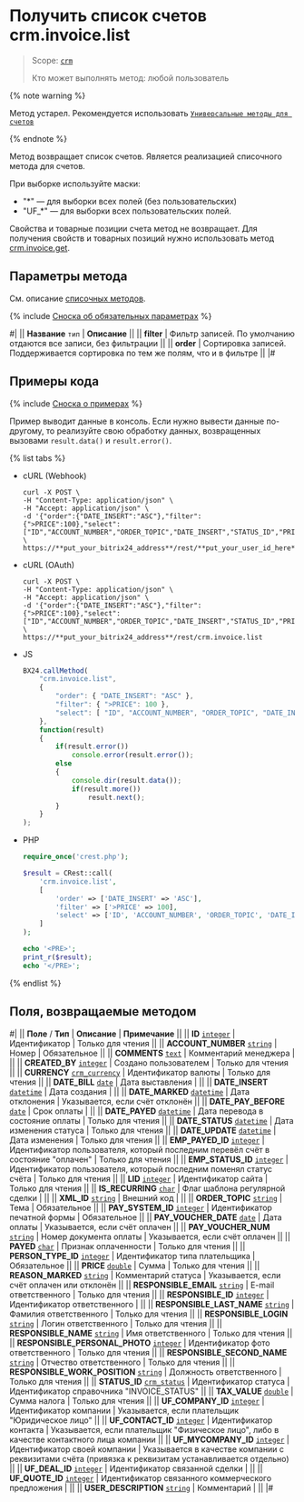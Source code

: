 # Получить список счетов crm.invoice.list

> Scope: [`crm`](../../../scopes/permissions.md)
>
> Кто может выполнять метод: любой пользователь

{% note warning %}

Метод устарел. Рекомендуется использовать  [`Универсальные методы для счетов`](../../universal/invoice.md)

{% endnote %}

Метод возвращает список счетов. Является реализацией списочного метода для счетов.

При выборке используйте маски:

- "*" — для выборки всех полей (без пользовательских)
- "UF_*" — для выборки всех пользовательских полей.

Свойства и товарные позиции счета метод не возвращает.
Для получения свойств и товарных позиций нужно использовать метод [crm.invoice.get](./crm-invoice-get.md).

## Параметры метода

См. описание [списочных методов](../../../how-to-call-rest-api/list-methods-pecularities.md).

{% include [Сноска об обязательных параметрах](../../../../_includes/required.md) %}

#|
|| **Название**
`тип` | **Описание** ||
|| **filter**
 | Фильтр записей. По умолчанию отдаются все записи, без фильтрации ||
|| **order**
 | Сортировка записей. Поддерживается сортировка по тем же полям, что и в фильтре ||
|#

## Примеры кода

{% include [Сноска о примерах](../../../../_includes/examples.md) %}

Пример выводит данные в консоль. Если нужно вывести данные по-другому, то реализуйте свою обработку данных, возвращенных вызовами `result.data()` и `result.error()`.

{% list tabs %}

- cURL (Webhook)

    ```http
    curl -X POST \
    -H "Content-Type: application/json" \
    -H "Accept: application/json" \
    -d '{"order":{"DATE_INSERT":"ASC"},"filter":{">PRICE":100},"select":["ID","ACCOUNT_NUMBER","ORDER_TOPIC","DATE_INSERT","STATUS_ID","PRICE","CURRENCY_ID"]}' \
    https://**put_your_bitrix24_address**/rest/**put_your_user_id_here**/**put_your_webbhook_here**/crm.invoice.list
    ```

- cURL (OAuth)

    ```http
    curl -X POST \
    -H "Content-Type: application/json" \
    -H "Accept: application/json" \
    -d '{"order":{"DATE_INSERT":"ASC"},"filter":{">PRICE":100},"select":["ID","ACCOUNT_NUMBER","ORDER_TOPIC","DATE_INSERT","STATUS_ID","PRICE","CURRENCY_ID"],"auth":"**put_access_token_here**"}' \
    https://**put_your_bitrix24_address**/rest/crm.invoice.list
    ```

- JS

    ```js
    BX24.callMethod(
        "crm.invoice.list",
        {
            "order": { "DATE_INSERT": "ASC" },
            "filter": { ">PRICE": 100 },
            "select": [ "ID", "ACCOUNT_NUMBER", "ORDER_TOPIC", "DATE_INSERT", "STATUS_ID", "PRICE", "CURRENCY_ID" ]
        },
        function(result)
        {
            if(result.error())
                console.error(result.error());
            else
            {
                console.dir(result.data());
                if(result.more())
                    result.next();
            }
        }
    );
    ```

- PHP

    ```php
    require_once('crest.php');

    $result = CRest::call(
        'crm.invoice.list',
        [
            'order' => ['DATE_INSERT' => 'ASC'],
            'filter' => ['>PRICE' => 100],
            'select' => ['ID', 'ACCOUNT_NUMBER', 'ORDER_TOPIC', 'DATE_INSERT', 'STATUS_ID', 'PRICE', 'CURRENCY_ID']
        ]
    );

    echo '<PRE>';
    print_r($result);
    echo '</PRE>';
    ```

{% endlist %}

## Поля, возвращаемые методом

#|
|| **Поле** / **Тип** | **Описание** | **Примечание** ||
|| **ID**
[`integer`](../../../data-types.md) | Идентификатор | Только для чтения ||
|| **ACCOUNT_NUMBER**
[`string`](../../../data-types.md) | Номер | Обязательное ||
|| **COMMENTS**
[`text`](../../../data-types.md) | Комментарий менеджера | ||
|| **CREATED_BY**
[`integer`](../../../data-types.md) | Создано пользователем | Только для чтения ||
|| **CURRENCY**
[`crm_currency`](../../../data-types.md) | Идентификатор валюты | Только для чтения ||
|| **DATE_BILL**
[`date`](../../../data-types.md) | Дата выставления | ||
|| **DATE_INSERT**
[`datetime`](../../../data-types.md) | Дата создания | ||
|| **DATE_MARKED**
[`datetime`](../../../data-types.md) | Дата отклонения | Указывается, если счёт отклонён ||
|| **DATE_PAY_BEFORE**
[`date`](../../../data-types.md) | Срок оплаты | ||
|| **DATE_PAYED**
[`datetime`](../../../data-types.md) | Дата перевода в состояние оплаты | Только для чтения ||
|| **DATE_STATUS**
[`datetime`](../../../data-types.md) | Дата изменения статуса | Только для чтения ||
|| **DATE_UPDATE**
[`datetime`](../../../data-types.md) | Дата изменения | Только для чтения ||
|| **EMP_PAYED_ID**
[`integer`](../../../data-types.md) | Идентификатор пользователя, который последним перевёл счёт в состояние "оплачен" | Только для чтения ||
|| **EMP_STATUS_ID**
[`integer`](../../../data-types.md) | Идентификатор пользователя, который последним поменял статус счёта | Только для чтения ||
|| **LID**
[`integer`](../../../data-types.md) | Идентификатор сайта | Только для чтения ||
|| **IS_RECURRING**
[`char`](../../../data-types.md) | Флаг шаблона регулярной сделки | ||
|| **XML_ID**
[`string`](../../../data-types.md) | Внешний код | ||
|| **ORDER_TOPIC**
[`string`](../../../data-types.md) | Тема | Обязательное ||
|| **PAY_SYSTEM_ID**
[`integer`](../../../data-types.md) | Идентификатор печатной формы | Обязательное ||
|| **PAY_VOUCHER_DATE**
[`date`](../../../data-types.md) | Дата оплаты | Указывается, если счёт оплачен ||
|| **PAY_VOUCHER_NUM**
[`string`](../../../data-types.md) | Номер документа оплаты | Указывается, если счёт оплачен ||
|| **PAYED**
[`char`](../../../data-types.md) | Признак оплаченности | Только для чтения ||
|| **PERSON_TYPE_ID**
[`integer`](../../../data-types.md) | Идентификатор типа плательщика | Обязательное ||
|| **PRICE**
[`double`](../../../data-types.md) | Сумма | Только для чтения ||
|| **REASON_MARKED**
[`string`](../../../data-types.md) | Комментарий статуса | Указывается, если счёт оплачен или отклонён ||
|| **RESPONSIBLE_EMAIL**
[`string`](../../../data-types.md) | E-mail ответственного | Только для чтения ||
|| **RESPONSIBLE_ID**
[`integer`](../../../data-types.md) | Идентификатор ответственного | ||
|| **RESPONSIBLE_LAST_NAME**
[`string`](../../../data-types.md) | Фамилия ответственного | Только для чтения ||
|| **RESPONSIBLE_LOGIN**
[`string`](../../../data-types.md) | Логин ответственного | Только для чтения ||
|| **RESPONSIBLE_NAME**
[`string`](../../../data-types.md) | Имя ответственного | Только для чтения ||
|| **RESPONSIBLE_PERSONAL_PHOTO**
[`integer`](../../../data-types.md) | Идентификатор фото ответственного | Только для чтения ||
|| **RESPONSIBLE_SECOND_NAME**
[`string`](../../../data-types.md) | Отчество ответственного | Только для чтения ||
|| **RESPONSIBLE_WORK_POSITION**
[`string`](../../../data-types.md) | Должность ответственного | Только для чтения ||
|| **STATUS_ID**
[`crm_status`](../../../data-types.md) | Идентификатор статуса | Идентификатор справочника "INVOICE_STATUS" ||
|| **TAX_VALUE**
[`double`](../../../data-types.md) | Сумма налога | Только для чтения ||
|| **UF_COMPANY_ID**
[`integer`](../../../data-types.md) | Идентификатор компании | Указывается, если плательщик "Юридическое лицо" ||
|| **UF_CONTACT_ID**
[`integer`](../../../data-types.md) | Идентификатор контакта | Указывается, если плательщик "Физическое лицо", либо в качестве контактного лица компании ||
|| **UF_MYCOMPANY_ID**
[`integer`](../../../data-types.md) | Идентификатор своей компании | Указывается в качестве компании с реквизитами счёта (привязка к реквизитам устанавливается отдельно) ||
|| **UF_DEAL_ID**
[`integer`](../../../data-types.md) | Идентификатор связанной сделки | ||
|| **UF_QUOTE_ID**
[`integer`](../../../data-types.md) | Идентификатор связанного коммерческого предложения | ||
|| **USER_DESCRIPTION**
[`string`](../../../data-types.md) | Комментарий | ||
|#